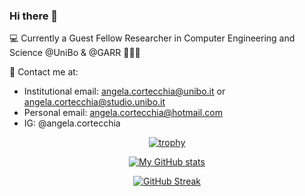 ### Hi there 👋

💻 Currently a Guest Fellow Researcher in Computer Engineering and Science @UniBo & @GARR 👩🏻‍🎓

📩 Contact me at:
- Institutional email: angela.cortecchia@unibo.it or angela.cortecchia@studio.unibo.it 
- Personal email: angela.cortecchia@hotmail.com
- IG: @angela.cortecchia

<div align="center">
  
[![trophy](https://github-profile-trophy.vercel.app/?username=angelacorte&theme=nord)](https://github.com/angelacorte/github-profile-trophy)

[![My GitHub stats](https://github-readme-stats.vercel.app/api?username=angelacorte&show_icons=true&theme=nord&count_private=true)](https://github.com/angelacorte/github-readme-stats)

[![GitHub Streak](https://streak-stats.demolab.com?user=angelacorte&theme=nord&date_format=j%20M%5B%20Y%5D)](https://git.io/streak-stats)

</div>

<!--
**angelacorte/angelacorte** is a ✨ _special_ ✨ repository because its `README.md` (this file) appears on your GitHub profile.

Here are some ideas to get you started:

- 🔭 I’m currently working on ...
- 🌱 I’m currently learning ...
- 👯 I’m looking to collaborate on ...
- 🤔 I’m looking for help with ...
- 💬 Ask me about ...
- 📫 How to reach me: ...
- 😄 Pronouns: ...
- ⚡ Fun fact: ...
-->
